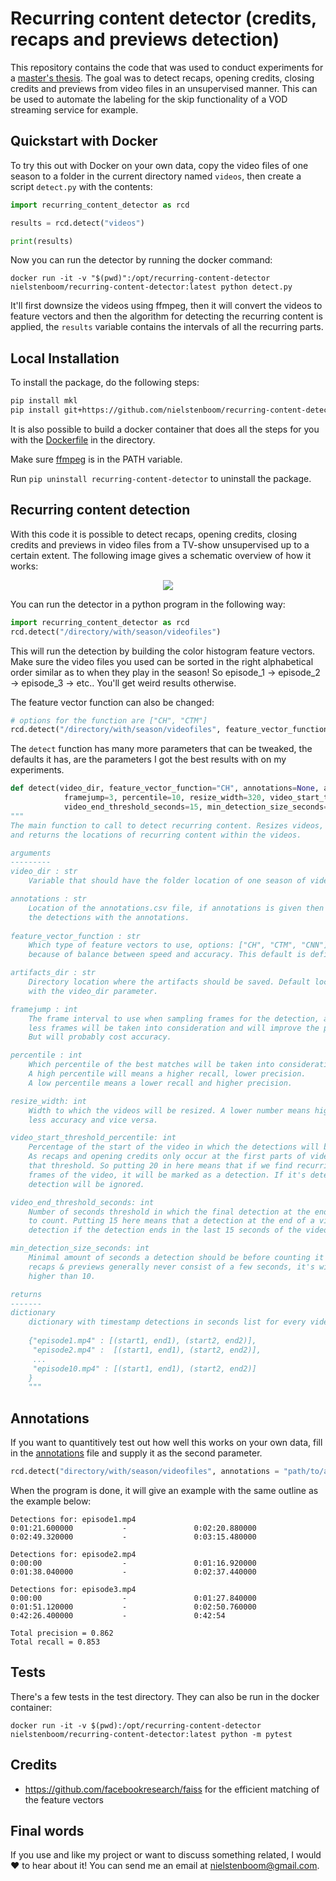 # Recurring content detector (credits, recaps and previews detection)

This repository contains the code that was used to conduct experiments for a [master's thesis](https://github.com/nielstenboom/masterthesis/raw/master/main.pdf). The goal was to detect recaps, opening credits, closing credits and previews from video files in an unsupervised manner. This can be used to automate the labeling for the skip functionality of a VOD streaming service for example.

## Quickstart with Docker

To try this out with Docker on your own data, copy the video files of one season to a folder in the current directory named `videos`, then create a script `detect.py` with the contents:

```python
import recurring_content_detector as rcd

results = rcd.detect("videos")

print(results)
```
Now you can run the detector by running the docker command:
```
docker run -it -v "$(pwd)":/opt/recurring-content-detector nielstenboom/recurring-content-detector:latest python detect.py
```
It'll first downsize the videos using ffmpeg, then it will convert the videos to feature vectors and then the algorithm for detecting the recurring content is applied, the `results` variable contains the intervals of all the recurring parts.

## Local Installation

To install the package, do the following steps:

```bash
pip install mkl
pip install git+https://github.com/nielstenboom/recurring-content-detector.git@v1.1.1
```

It is also possible to build a docker container that does all the steps for you with the [Dockerfile](Dockerfile) in the directory.

Make sure [ffmpeg](https://ffmpeg.org/) is in the PATH variable.

Run `pip uninstall recurring-content-detector` to uninstall the package.

## Recurring content detection

With this code it is possible to detect recaps, opening credits, closing credits and previews in video files from a TV-show unsupervised up to a certain extent. The following image gives a schematic overview of how it works: 

<p align="center">
<img src="images/thesisdiagram.png?raw=true">
</p>

You can run the detector in a python program in the following way:

```python
import recurring_content_detector as rcd
rcd.detect("/directory/with/season/videofiles")
```
This will run the detection by building the color histogram feature vectors. Make sure the video files you used can be sorted in the right alphabetical order similar as to when they play in the season! So episode_1 -> episode_2 -> episode_3 -> etc.. You'll get weird results otherwise.


The feature vector function can also be changed:
```python
# options for the function are ["CH", "CTM"]
rcd.detect("/directory/with/season/videofiles", feature_vector_function="CTM")
```

The `detect` function has many more parameters that can be tweaked, the defaults it has, are the parameters I got the best results with on my experiments.

```python
def detect(video_dir, feature_vector_function="CH", annotations=None, artifacts_dir=None, 
            framejump=3, percentile=10, resize_width=320, video_start_threshold_percentile=20, 
            video_end_threshold_seconds=15, min_detection_size_seconds=15):
"""
The main function to call to detect recurring content. Resizes videos, converts to feature vectors
and returns the locations of recurring content within the videos.

arguments
---------
video_dir : str
    Variable that should have the folder location of one season of video files.

annotations : str
    Location of the annotations.csv file, if annotations is given then it will evaluate 
    the detections with the annotations.
    
feature_vector_function : str
    Which type of feature vectors to use, options: ["CH", "CTM", "CNN"], default is color histograms (CH) 
    because of balance between speed and accuracy. This default is defined in init.py.

artifacts_dir : str
    Directory location where the artifacts should be saved. Default location is the location defined 
    with the video_dir parameter.

framejump : int
    The frame interval to use when sampling frames for the detection, a higher number means that 
    less frames will be taken into consideration and will improve the processing time. 
    But will probably cost accuracy.

percentile : int
    Which percentile of the best matches will be taken into consideration as recurring content. 
    A high percentile will means a higher recall, lower precision. 
    A low percentile means a lower recall and higher precision.

resize_width: int
    Width to which the videos will be resized. A lower number means higher processing speed but 
    less accuracy and vice versa.

video_start_threshold_percentile: int
    Percentage of the start of the video in which the detections will be marked as detections. 
    As recaps and opening credits only occur at the first parts of video files, this parameter can alter 
    that threshold. So putting 20 in here means that if we find recurring content in the first 20% of 
    frames of the video, it will be marked as a detection. If it's detected later than 20%, then the 
    detection will be ignored.

video_end_threshold_seconds: int
    Number of seconds threshold in which the final detection at the end of the video should end for it 
    to count. Putting 15 here means that a detection at the end of a video will only be marked as a 
    detection if the detection ends in the last 15 seconds of the video.

min_detection_size_seconds: int
    Minimal amount of seconds a detection should be before counting it as a detection. As credits & 
    recaps & previews generally never consist of a few seconds, it's wise to pick at least a number 
    higher than 10.

returns
-------
dictionary
    dictionary with timestamp detections in seconds list for every video file name
    
    {"episode1.mp4" : [(start1, end1), (start2, end2)], 
     "episode2.mp4" :  [(start1, end1), (start2, end2)],
     ...
     "episode10.mp4" : [(start1, end1), (start2, end2)]
    }
    """
```

## Annotations

If you want to quantitively test out how well this works on your own data, fill in the [annotations](annotations_example.csv) file and supply it as the second parameter.
```python
rcd.detect("directory/with/season/videofiles", annotations = "path/to/annotations.csv")
```

When the program is done, it will give an example with the same outline as the example below:

 ```
Detections for: episode1.mp4
0:01:21.600000           -               0:02:20.880000
0:02:49.320000           -               0:03:15.480000

Detections for: episode2.mp4
0:00:00                  -               0:01:16.920000
0:01:38.040000           -               0:02:37.440000

Detections for: episode3.mp4
0:00:00                  -               0:01:27.840000
0:01:51.120000           -               0:02:50.760000
0:42:26.400000           -               0:42:54

Total precision = 0.862
Total recall = 0.853
 ```

## Tests

There's a few tests in the test directory. They can also be run in the docker container:
```
docker run -it -v $(pwd):/opt/recurring-content-detector nielstenboom/recurring-content-detector:latest python -m pytest
```
 
## Credits
- https://github.com/facebookresearch/faiss for the efficient matching of the feature vectors 

## Final words
If you use and like my project or want to discuss something related, I would  ❤️  to hear about it! You can send me an email at nielstenboom@gmail.com.
